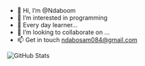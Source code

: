 - 👋 Hi, I’m @Ndaboom
- 👀 I’m interested in programming
- 🌱 Every day learner...
- 💞️ I’m looking to collaborate on ...
- 📫 Get in touch ndabosam084@gmail.com

<!---
Ndaboom/Ndaboom is a ✨ special ✨ repository because its `README.md` (this file) appears on your GitHub profile.
You can click the Preview link to take a look at your changes.
--->

![GitHub Stats](https://github-readme-stats.vercel.app/api?username=Ndaboom&theme=cobalt)
